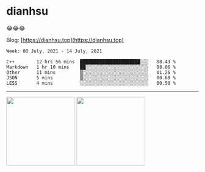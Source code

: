 
# dianhsu

:joy::joy::joy:

Blog: [https://dianhsu.top](https://dianhsu.top)

<!--START_SECTION:waka-->
```text
Week: 08 July, 2021 - 14 July, 2021

C++        12 hrs 56 mins  ██████████████████████░░░   88.43 % 
Markdown   1 hr 10 mins    ██░░░░░░░░░░░░░░░░░░░░░░░   08.06 % 
Other      11 mins         ▒░░░░░░░░░░░░░░░░░░░░░░░░   01.26 % 
JSON       5 mins          ▒░░░░░░░░░░░░░░░░░░░░░░░░   00.68 % 
LESS       4 mins          ░░░░░░░░░░░░░░░░░░░░░░░░░   00.50 % 
```
<!--END_SECTION:waka-->

---


<a href="https://github.com/dianhsu"><img src="https://github-readme-stats.vercel.app/api?username=dianhsu&count_private=true" height="180" /></a> <a href="https://github.com/dianhsu"><img src="https://github-readme-stats.vercel.app/api/top-langs/?username=dianhsu&langs_count=8&hide=html,css&layout=compact" height="180" /></a>
